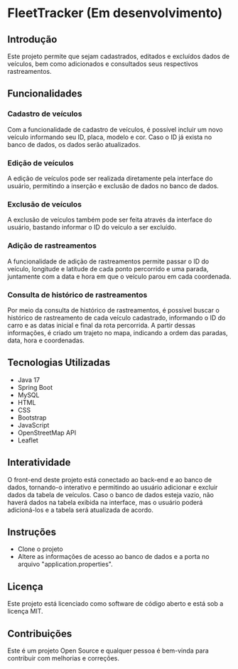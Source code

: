 # FleetTracker (Em desenvolvimento)

## Introdução
Este projeto permite que sejam cadastrados, editados e excluídos dados de veículos, bem como adicionados e consultados seus respectivos rastreamentos.

## Funcionalidades
### Cadastro de veículos
Com a funcionalidade de cadastro de veículos, é possível incluir um novo veículo informando seu ID, placa, modelo e cor. Caso o ID já exista no banco de dados, os dados serão atualizados.

### Edição de veículos
A edição de veículos pode ser realizada diretamente pela interface do usuário, permitindo a inserção e exclusão de dados no banco de dados.

### Exclusão de veículos
A exclusão de veículos também pode ser feita através da interface do usuário, bastando informar o ID do veículo a ser excluído.

### Adição de rastreamentos
A funcionalidade de adição de rastreamentos permite passar o ID do veículo, longitude e latitude de cada ponto percorrido e uma parada, juntamente com a data e hora em que o veículo parou em cada coordenada.

### Consulta de histórico de rastreamentos
Por meio da consulta de histórico de rastreamentos, é possível buscar o histórico de rastreamento de cada veículo cadastrado, informando o ID do carro e as datas inicial e final da rota percorrida. A partir dessas informações, é criado um trajeto no mapa, indicando a ordem das paradas, data, hora e coordenadas.

## Tecnologias Utilizadas
- Java 17
- Spring Boot
- MySQL
- HTML
- CSS
- Bootstrap
- JavaScript
- OpenStreetMap API
- Leaflet

## Interatividade
O front-end deste projeto está conectado ao back-end e ao banco de dados, tornando-o interativo e permitindo ao usuário adicionar e excluir dados da tabela de veículos. Caso o banco de dados esteja vazio, não haverá dados na tabela exibida na interface, mas o usuário poderá adicioná-los e a tabela será atualizada de acordo.

## Instruções
* Clone o projeto
* Altere as informações de acesso ao banco de dados e a porta no arquivo "application.properties".

## Licença
Este projeto está licenciado como software de código aberto e está sob a licença MIT.

## Contribuições
Este é um projeto Open Source e qualquer pessoa é bem-vinda para contribuir com melhorias e correções.
